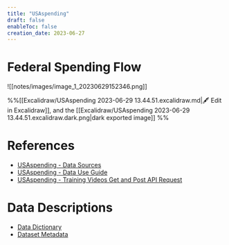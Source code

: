 ```yaml
---
title: "USAspending"
draft: false
enableToc: false
creation_date: 2023-06-27
---
```


# Federal Spending Flow
![[notes/images/image_1_20230629152346.png]]

%%[[Excalidraw/USAspending 2023-06-29 13.44.51.excalidraw.md|🖋 Edit in Excalidraw]], and the [[Excalidraw/USAspending 2023-06-29 13.44.51.excalidraw.dark.png|dark exported image]] %%

# References
- [USAspending - Data Sources](https://www.usaspending.gov/data-sources)
- [USAspending - Data Use Guide](https://www.usaspending.gov/federal-spending-guide)
- [USAspending - Training Videos Get and Post API Request](https://www.usaspending.gov/training-videos)

# Data Descriptions
- [Data Dictionary](https://www.usaspending.gov/data-dictionary)
- [Dataset Metadata](https://www.usaspending.gov/download_center/dataset_metadata)